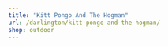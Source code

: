 ```yaml
---
title: "Kitt Pongo And The Hogman"
url: /darlington/kitt-pongo-and-the-hogman/
shop: outdoor
---
```

